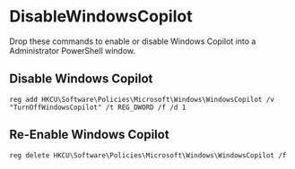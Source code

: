 # DisableWindowsCopilot
Drop these commands to enable or disable Windows Copilot into a Administrator PowerShell window.
## Disable Windows Copilot
```
reg add HKCU\Software\Policies\Microsoft\Windows\WindowsCopilot /v "TurnOffWindowsCopilot" /t REG_DWORD /f /d 1
```

## Re-Enable Windows Copilot
```
reg delete HKCU\Software\Policies\Microsoft\Windows\WindowsCopilot /f
```
